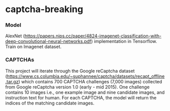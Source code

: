 # captcha-breaking

### Model
AlexNet (https://papers.nips.cc/paper/4824-imagenet-classification-with-deep-convolutional-neural-networks.pdf) implementation in Tensorflow. Train on Imagenet dataset.

### CAPTCHAs
This project will iterate through the Google reCaptcha dataset (https://www.cs.columbia.edu/~suphannee/captcha/datasets/recapt_offline.tar.gz) which contains 700 CAPTCHA challenges (7,000 images) collected from Google reCaptcha version 1.0 (early - mid 2015). One challenge contains 10 images i.e., one example image and nine candidate images, and instruction text for human. For each CAPTCHA, the model will return the indices of the matching candidate images.
